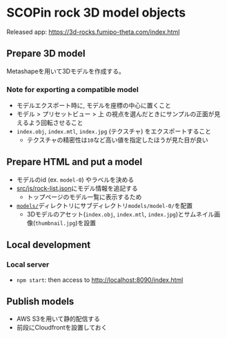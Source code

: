 # SCOPin rock 3D model objects

Released app: https://3d-rocks.fumipo-theta.com/index.html

## Prepare 3D model

Metashapeを用いて3Dモデルを作成する。

### Note for exporting a compatible model

- モデルエクスポート時に, モデルを座標の中心に置くこと
- モデル > プリセットビュー > 上 の視点を選んだときにサンプルの正面が見えるよう回転させること
- `index.obj`, `index.mtl`, `index.jpg` (テクスチャ) をエクスポートすること
  - テクスチャの精密性は`10`など高い値を指定したほうが見た目が良い

## Prepare HTML and put a model

- モデルのid (ex. `model-0`) やラベルを決める
- [src/js/rock-list.json](src/js/rock-list.json)にモデル情報を追記する
  - トップページのモデル一覧に表示するため
- [`models/`]("/models")ディレクトリにサブディレクトリ`models/model-0/`を配置
  - 3Dモデルのアセット(`index.obj`, `index.mtl`, `index.jpg`)とサムネイル画像(`thumbnail.jpg`)を設置

## Local development

### Local server

- `npm start`: then access to [http://localhost:8090/index.html](http://localhost:8090/index.html)

## Publish models

- AWS S3を用いて静的配信する
- 前段にCloudfrontを設置しておく

